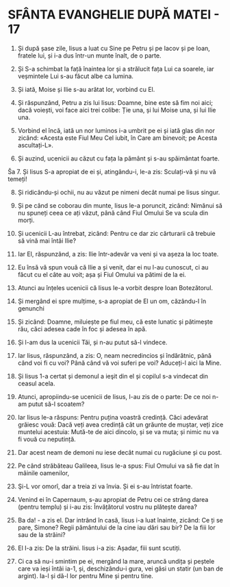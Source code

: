 # SFÂNTA EVANGHELIE DUPĂ MATEI - 17

<!-- CAP. 17 Schimbarea la față. Vindecarea lunaticului. A doua vestire a Patimilor. Darea pentru templu. -->

1. Și după șase zile, Iisus a luat cu Sine pe Petru și pe Iacov și pe Ioan, fratele lui, și i-a dus într-un munte înalt, de o parte.

2. Și S-a schimbat la față înaintea lor și a strălucit fața Lui ca soarele, iar veșmintele Lui s-au făcut albe ca lumina.

3. Și iată, Moise și Ilie s-au arătat lor, vorbind cu El.

4. Și răspunzând, Petru a zis lui Iisus: Doamne, bine este să fim noi aici; dacă voiești, voi face aici trei colibe: Ție una, și lui Moise una, și lui Ilie una.

5. Vorbind el încă, iată un nor luminos i-a umbrit pe ei și iată glas din nor zicând: «Acesta este Fiul Meu Cel iubit, în Care am binevoit; pe Acesta ascultați-L».

6. Și auzind, ucenicii au căzut cu fața la pământ și s-au spăimântat foarte.

Ša 7. Și Iisus S-a apropiat de ei și, atingându-i, le-a zis: Sculați-vă și nu vă temeți!

8. Și ridicându-și ochii, nu au văzut pe nimeni decât numai pe Iisus singur.

9. Și pe când se coborau din munte, Iisus le-a poruncit, zicând: Nimănui să nu spuneți ceea ce ați văzut, până când Fiul Omului Se va scula din morți.

10. Și ucenicii L-au întrebat, zicând: Pentru ce dar zic cărturarii că trebuie să vină mai întâi Ilie?

11. Iar El, răspunzând, a zis: Ilie într-adevăr va veni și va așeza la loc toate.

12. Eu însă vă spun vouă că Ilie a și venit, dar ei nu l-au cunoscut, ci au făcut cu el câte au voit; așa și Fiul Omului va pătimi de la ei.

13. Atunci au înțeles ucenicii că Iisus le-a vorbit despre Ioan Botezătorul.

14. Și mergând ei spre mulțime, s-a apropiat de El un om, căzându-I în genunchi

15. Și zicând: Doamne, miluiește pe fiul meu, că este lunatic și pătimește rău, căci adesea cade în foc și adesea în apă.

16. Și l-am dus la ucenicii Tăi, și n-au putut să-l vindece.

17. Iar Iisus, răspunzând, a zis: O, neam necredincios și îndărătnic, până când voi fi cu voi? Până când vă voi suferi pe voi? Aduceți-l aici la Mine.

18. Și Iisus 1-a certat și demonul a ieşit din el și copilul s-a vindecat din ceasul acela.

19. Atunci, apropiindu-se ucenicii de Iisus, I-au zis de o parte: De ce noi n-am putut să-l scoatem?

20. Iar Iisus le-a răspuns: Pentru puțina voastră credință. Căci adevărat grăiesc vouă: Dacă veți avea credință cât un grăunte de muștar, veți zice muntelui acestuia: Mută-te de aici dincolo, și se va muta; și nimic nu va fi vouă cu neputință.

21. Dar acest neam de demoni nu iese decât numai cu rugăciune și cu post.

22. Pe când străbăteau Galileea, Iisus le-a spus: Fiul Omului va să fie dat în mâinile oamenilor,

23. Şi-L vor omorî, dar a treia zi va învia. Și ei s-au întristat foarte.

24. Venind ei în Capernaum, s-au apropiat de Petru cei ce strâng darea (pentru templu) și i-au zis: Învățătorul vostru nu plătește darea?

25. Ba da! - a zis el. Dar intrând în casă, Iisus i-a luat înainte, zicând: Ce ți se pare, Simone? Regii pământului de la cine iau dări sau bir? De la fiii lor sau de la străini?

26. El I-a zis: De la străini. Iisus i-a zis: Așadar, fiii sunt scutiți.

27. Ci ca să nu-i smintim pe ei, mergând la mare, aruncă undița și peștele care va ieși întâi ia-1, și, deschizându-i gura, vei găsi un statir (un ban de argint). Ia-l și dă-l lor pentru Mine și pentru tine.
